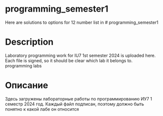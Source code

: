 # programming_semester1
Here are solutions to options for 12 number list in # programming_semester1
# Description
Laboratory programming work for IU7 1st semester 2024 is uploaded here.
Each file is signed, so it should be clear which lab it belongs to.  programming labs
# Описание
Здесь загружены лабораторные работы по программированию ИУ7 1 семестр 2024 год.
Каждый файл подписан, поэтому должно быть понятно к какой лабе он относится
